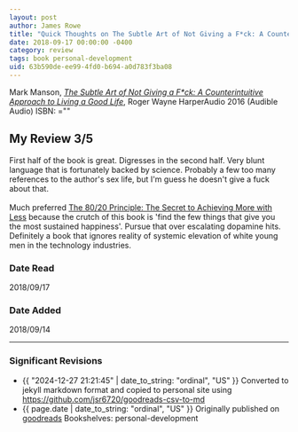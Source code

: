 ```yaml
---
layout: post
author: James Rowe
title: "Quick Thoughts on The Subtle Art of Not Giving a F*ck: A Counterintuitive Approach to Living a Good Life"
date: 2018-09-17 00:00:00 -0400
category: review
tags: book personal-development
uid: 63b590de-ee99-4fd0-b694-a0d783f3ba08
---
```


Mark Manson, *[The Subtle Art of Not Giving a F*ck: A Counterintuitive Approach to Living a Good Life](https://www.goodreads.com/book/show/33406322)*, Roger Wayne HarperAudio 2016 (Audible Audio) ISBN: =""

## My Review 3/5

First half of the book is great. Digresses in the second half. Very blunt language that is fortunately backed by science. Probably a few too many references to the author's sex life, but I'm guess he doesn't give a fuck about that.<br/><br/>Much preferred [The 80/20 Principle: The Secret to Achieving More with Less](https://www.goodreads.com/book/show/181206) because the crutch of this book is 'find the few things that give you the most sustained happiness'. Pursue that over escalating dopamine hits. Definitely a book that ignores reality of systemic elevation of white young men in the technology industries.

### Date Read
2018/09/17

### Date Added
2018/09/14

---

### Significant Revisions

- {{ "2024-12-27 21:21:45" | date_to_string: "ordinal", "US" }} Converted to jekyll markdown format and copied to personal site using <https://github.com/jsr6720/goodreads-csv-to-md>
- {{ page.date | date_to_string: "ordinal", "US" }} Originally published on [goodreads](https://www.goodreads.com) Bookshelves: personal-development